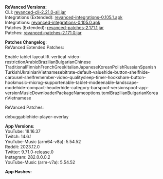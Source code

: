 **ReVanced Versions:**  
CLI: [revanced-cli-2.21.0-all.jar](https://github.com/j-hc/revanced-cli/releases/tag/v2.21.0)  
Integrations (Extended): [revanced-integrations-0.105.1.apk](https://github.com/inotia00/revanced-integrations/releases/tag/v0.105.1)  
Integrations: [revanced-integrations-0.105.0.apk](https://github.com/revanced/revanced-integrations/releases/tag/v0.105.0)  
Patches (Extended): [revanced-patches-2.171.1.jar](https://github.com/inotia00/revanced-patches/releases/tag/v2.171.1)  
Patches: [revanced-patches-2.171.0.jar](https://github.com/revanced/revanced-patches/releases/tag/v2.171.0)  

**Patches Changelog**:   
ReVanced Extended Patches:  

Enable tablet layoutlift-vertical-video-restrictionArabicBrazilianBulgarianChinese TraditionalFinnishFrenchGreekItalianJapaneseKoreanPolishRussianSpanishTurkishUkrainianVietnamesebitrate-default-valuehide-button-shelfhide-carousel-shelfremember-video-qualitysleep-timer-hookshare-button-hookmusic-microg-supportenable-tablet-modeenable-landscape-modehide-compact-headerhide-category-barspoof-versionspoof-app-versionMusicDownloaderPackageNameoptions.tomlBrazilianBulgarianKoreanVietnamese
  
ReVanced Patches:   

debuggablehide-player-overlay
  
**App Versions:**  
YouTube: 18.16.37  
Twitch: 14.6.1  
YouTube-Music (arm64-v8a): 5.54.52  
Reddit: 2023.12.0  
Twitter: 9.71.0-release.0  
Instagram: 282.0.0.0.2  
YouTube-Music (arm-v7a): 5.54.52  

**App Hashes:**  
  

